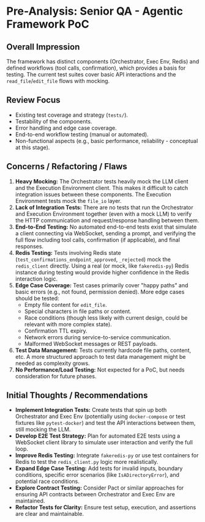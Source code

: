 # Pre-Analysis: Senior QA - Agentic Framework PoC

## Overall Impression
The framework has distinct components (Orchestrator, Exec Env, Redis) and defined workflows (tool calls, confirmation), which provides a basis for testing. The current test suites cover basic API interactions and the `read_file`/`edit_file` flows with mocking.

## Review Focus
*   Existing test coverage and strategy (`tests/`).
*   Testability of the components.
*   Error handling and edge case coverage.
*   End-to-end workflow testing (manual or automated).
*   Non-functional aspects (e.g., basic performance, reliability - conceptual at this stage).

## Concerns / Refactoring / Flaws
1.  **Heavy Mocking:** The Orchestrator tests heavily mock the LLM client and the Execution Environment client. This makes it difficult to catch integration issues between these components. The Execution Environment tests mock the `file_io` layer.
2.  **Lack of Integration Tests:** There are no tests that run the Orchestrator and Execution Environment together (even with a mock LLM) to verify the HTTP communication and request/response handling between them.
3.  **End-to-End Testing:** No automated end-to-end tests exist that simulate a client connecting via WebSocket, sending a prompt, and verifying the full flow including tool calls, confirmation (if applicable), and final responses.
4.  **Redis Testing:** Tests involving Redis state (`test_confirmations_endpoint_approved`, `_rejected`) mock the `redis_client` directly. Using a real (or mock, like `fakeredis-py`) Redis instance during testing would provide higher confidence in the Redis interaction logic.
5.  **Edge Case Coverage:** Test cases primarily cover "happy paths" and basic errors (e.g., not found, permission denied). More edge cases should be tested:
    *   Empty file content for `edit_file`.
    *   Special characters in file paths or content.
    *   Race conditions (though less likely with current design, could be relevant with more complex state).
    *   Confirmation TTL expiry.
    *   Network errors during service-to-service communication.
    *   Malformed WebSocket messages or REST payloads.
6.  **Test Data Management:** Tests currently hardcode file paths, content, etc. A more structured approach to test data management might be needed as complexity grows.
7.  **No Performance/Load Testing:** Not expected for a PoC, but needs consideration for future phases.

## Initial Thoughts / Recommendations
*   **Implement Integration Tests:** Create tests that spin up both Orchestrator and Exec Env (potentially using `docker-compose` or test fixtures like `pytest-docker`) and test the API interactions between them, still mocking the LLM.
*   **Develop E2E Test Strategy:** Plan for automated E2E tests using a WebSocket client library to simulate user interaction and verify the full loop.
*   **Improve Redis Testing:** Integrate `fakeredis-py` or use test containers for Redis to test the `redis_client.py` logic more realistically.
*   **Expand Edge Case Testing:** Add tests for invalid inputs, boundary conditions, specific error scenarios (like `IsADirectoryError`), and potential race conditions.
*   **Explore Contract Testing:** Consider Pact or similar approaches for ensuring API contracts between Orchestrator and Exec Env are maintained.
*   **Refactor Tests for Clarity:** Ensure test setup, execution, and assertions are clear and maintainable. 